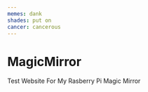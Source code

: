 ```yaml
---
memes: dank
shades: put on
cancer: cancerous
---
```


# MagicMirror
Test Website For My Rasberry Pi Magic Mirror